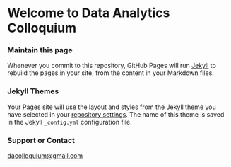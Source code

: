 # Welcome to Data Analytics Colloquium

### Maintain this page

Whenever you commit to this repository, GitHub Pages will run [Jekyll](https://jekyllrb.com/) to rebuild the pages in your site, from the content in your Markdown files.

### Jekyll Themes

Your Pages site will use the layout and styles from the Jekyll theme you have selected in your [repository settings](https://github.com/dacolloquium/dacolloquium.github.io/settings). The name of this theme is saved in the Jekyll `_config.yml` configuration file.

### Support or Contact

dacolloquium@gmail.com
